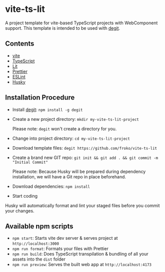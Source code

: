 # vite-ts-lit

A project template for vite-based TypeScript projects with WebComponent support.
This template is intended to be used with [degit](https://github.com/Rich-Harris/degit#readme).

## Contents

- [vite](https://vitejs.dev/)
- [TypeScript](https://www.typescriptlang.org/)
- [Lit](https://lit.dev/)
- [Prettier](https://prettier.io/)
- [ESLint](https://eslint.org/)
- [Husky](https://typicode.github.io/husky/#/)

## Installation Procedure

- Install [degit](https://github.com/Rich-Harris/degit#readme): `npm install -g degit`
- Create a new project directory: `mkdir my-vite-ts-lit-project`

  Please note: `degit` won't create a directory for you.

- Change into project directory: `cd my-vite-ts-lit-project`
- Download template files: `degit https://github.com/froko/vite-ts-lit`
- Create a brand new GIT repo: `git init && git add . && git commit -m "Initial Commit"`

  Please note: Because Husky will be prepared during dependency installation, we will have a Git repo in place beforehand.

- Download dependencies: `npm install`
- Start coding

Husky will automatically format and lint your staged files before you commit your changes.

## Available npm scripts

- `npm start`: Starts vite dev server & serves project at `http://localhost:3000`
- `npm run format`: Formats your files with Prettier
- `npm run build`: Does TypeScript transpilation & bundling of all your assets into the `dist` folder
- `npm run preview`: Serves the built web app at `http://localhost:4173`
